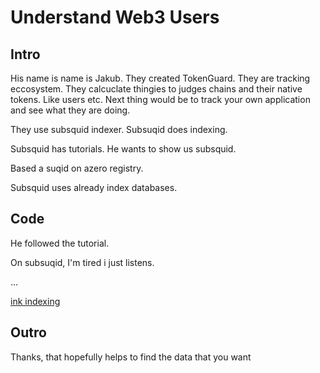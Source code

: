 # Understand Web3 Users

## Intro

His name is name is Jakub. 
They created TokenGuard. 
They are tracking eccosystem. 
They calcuclate thingies to judges chains and their native tokens. 
Like users etc.
Next thing would be to track your own application and see what they are doing. 

They use subsquid indexer. Subsuqid does indexing.

Subsquid has tutorials. He wants to show us subsquid. 

Based a suqid on azero registry. 

Subsquid uses already index databases.

## Code

He followed the tutorial. 

On subsuqid, I'm tired i just listens.

...

[ink indexing](https://docs.subsquid.io/sdk/tutorials/ink/)

## Outro

Thanks, that hopefully helps to find the data that you want





